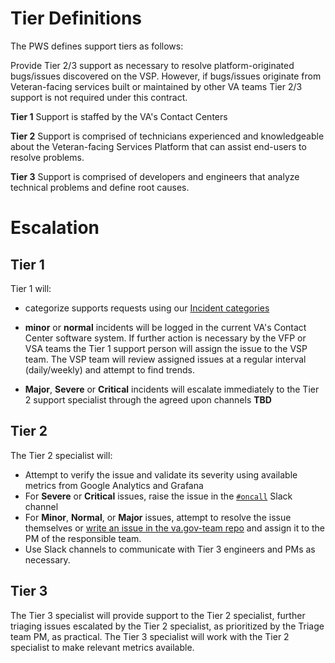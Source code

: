 # Tier Definitions

The PWS defines support tiers as follows:

 Provide Tier 2/3 support as necessary to resolve platform-originated bugs/issues discovered on the VSP. However, if bugs/issues originate from Veteran-facing services built or maintained by other VA teams Tier 2/3 support is not required under this contract.

**Tier 1** Support is staffed by the VA's Contact Centers

**Tier 2** Support is comprised of technicians experienced and knowledgeable about the Veteran-facing Services Platform that can assist end-users to resolve problems.

**Tier 3** Support is comprised of developers and engineers that analyze technical problems and define root causes.

# Escalation
## Tier 1
Tier 1 will:
* categorize supports requests using our [Incident categories](https://github.com/department-of-veterans-affairs/va.gov-team-sensitive/blob/master/OnCall/incident-categorization.md)

* **minor** or **normal** incidents will be logged in the current VA's Contact Center software system.  If further action is necessary by the VFP or VSA teams the Tier 1 support person will assign the issue to the VSP team.  The VSP team will review assigned issues at a regular interval (daily/weekly) and attempt to find trends.
* **Major**, **Severe** or **Critical** incidents will escalate immediately to the Tier 2 support specialist through the agreed upon channels **TBD**

## Tier 2

The Tier 2 specialist will:
* Attempt to verify the issue and validate its severity using available metrics from Google Analytics and Grafana
* For **Severe** or **Critical** issues, raise the issue in the [`#oncall`](https://dsva.slack.com/messages/C30LCU8S3) Slack channel
* For **Minor**, **Normal**, or **Major** issues, attempt to resolve the issue themselves or [write an issue in the va.gov-team repo](https://github.com/department-of-veterans-affairs/va.gov-team/issues) and assign it to the PM of the responsible team.
* Use Slack channels to communicate with Tier 3 engineers and PMs as necessary.


## Tier 3
The Tier 3 specialist will provide support to the Tier 2 specialist, further triaging issues escalated by the Tier 2 specialist, as prioritized by the Triage team PM, as practical.  The Tier 3 specialist will work with the Tier 2 specialist to make relevant metrics available.
